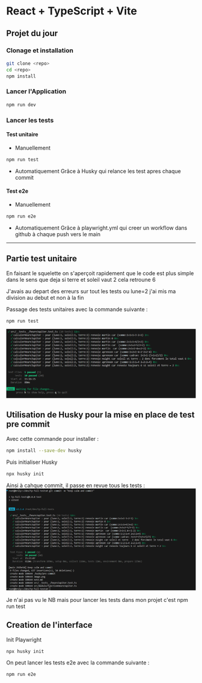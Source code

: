 # React + TypeScript + Vite

## Projet du jour

### Clonage et installation
 ```bash 
 git clone <repo>
 cd <repo>
 npm install 
 ```

### Lancer l'Application
 ```bash 
npm run dev 
 ```

### Lancer les tests

#### Test unitaire 

- Manuellement
 ```bash 
npm run test
 ```
- Automatiquement
Grâce à Husky qui relance les test apres chaque commit


#### Test e2e

- Manuellement
  
```bash 
npm run e2e
 ```
- Automatiquement
Grâce à playwright.yml qui creer un workflow dans github à chaque push vers le main

---

## Partie test unitaire
En faisant le squelette on s'aperçoit rapidement que le code est plus simple dans le sens que deja si terre et soleil vaut 2 cela retroune 6

J'avais au depart des erreurs sur tout les tests ou lune=2 j'ai mis ma division au debut et non à la fin 

Passage des tests unitaires avec la commande suivante : 
 ```bash 
 npm run test
 ```

![alt text](image.png)


## Utilisation de Husky pour la mise en place de test pre commit
 Avec cette commande pour installer : 
 ```bash 
 npm install --save-dev husky
 ```


 Puis initialiser Husky 

  ```bash 
  npx husky init
 ```

Ainsi à cahque commit, il passe en revue tous les tests : 
![alt text](image-1.png)


Je n'ai pas vu le NB mais pour lancer les tests dans mon projet c'est npm run test


## Creation de l'interface 

Init Playwright
  ```bash 
  npx husky init
 ```

On peut lancer les tests e2e avec la commande suivante : 
  ```bash 
 npm run e2e
 ```